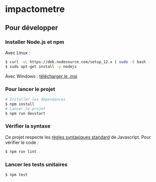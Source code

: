 # impactometre
## Pour développer
### Installer Node.js et npm
Avec Linux :
```bash
$ curl -sL https://deb.nodesource.com/setup_12.x | sudo -E bash -
$ sudo apt-get install -y nodejs
```
Avec Windows : [télécharger le .msi](https://nodejs.org/dist/v12.14.0/node-v12.14.0-x86.msi)

### Pour lancer le projet
```bash
# Installer les dépendances
$ npm install
# Lancer le projet
$ npm run devstart
```

### Vérifier la syntaxe
Ce projet respecte les [règles syntaxiques standard](https://standardjs.com/rules.html) de Javascript. Pour vérifier le code :
```bash
$ npm run lint
```

### Lancer les tests unitaires
```bash
$ npm test
```

